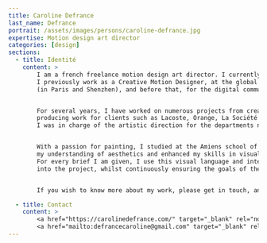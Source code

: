```yaml
---
title: Caroline Defrance
last_name: Defrance
portrait: /assets/images/persons/caroline-defrance.jpg
expertise: Motion design art director
categories: [design]
sections:
  - title: Identité
    content: >
        I am a french freelance motion design art director. I currently work with Devialet, Publicis Conseil, Chanel, The Social Client, We Are Gradient...
        I previously work as a Creative Motion Designer, at the global advertising department of Alcatel
        (in Paris and Shenzhen), and before that, for the digital communication agency Dagobert, in Paris.


        For several years, I have worked on numerous projects from creative concept to realisation,
        producing work for clients such as Lacoste, Orange, La Société Générale, Canal+…
        I was in charge of the artistic direction for the departments numerous animation projects.


        With a passion for painting, I studied at the Amiens school of art and design. Here, I developed
        my understanding of aesthetics and enhanced my skills in visual language.
        For every brief I am given, I use this visual language and integrate my passion and experience
        into the project, whilst continuously ensuring the goals of the client are met.


        If you wish to know more about my work, please get in touch, and it will be my pleasure to answer you.

  - title: Contact
    content: >
        <a href="https://carolinedefrance.com/" target="_blank" rel="noreferrer">Site</a> –
        <a href="mailto:defrancecaroline@gmail.com" target="_blank" rel="noreferrer">Mail</a>
---
```

